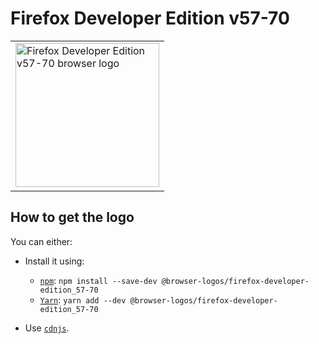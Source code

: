 Firefox Developer Edition v57-70
================================

<!-- markdownlint-disable line-length no-inline-html -->
<table>
    <tr height=240>
        <td>
            <a href="https://github.com/alrra/browser-logos/tree/92cd628bbeb11dcad2583796295a1098b11c764e/src/archive/firefox-developer-edition_57-70">
                <img width=230 src="https://raw.githubusercontent.com/alrra/browser-logos/92cd628bbeb11dcad2583796295a1098b11c764e/src/archive/firefox-developer-edition_57-70/firefox-developer-edition_57-70_512x512.png" alt="Firefox Developer Edition v57-70 browser logo">
            </a>
        </td>
    </tr>
</table>
<!-- markdownlint-enable line-length no-inline-html -->

How to get the logo
-------------------

You can either:

* Install it using:

  * [`npm`][npm]: `npm install --save-dev @browser-logos/firefox-developer-edition_57-70`
  * [`Yarn`][yarn]: `yarn add --dev @browser-logos/firefox-developer-edition_57-70`

* Use [`cdnjs`][cdnjs].

<!-- Link labels: -->

[cdnjs]: https://cdnjs.com/libraries/browser-logos
[npm]: https://www.npmjs.com/
[yarn]: https://yarnpkg.com/
